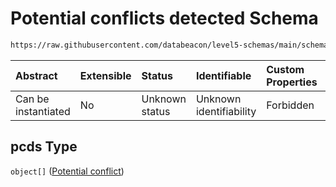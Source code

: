 # Potential conflicts detected Schema

```txt
https://raw.githubusercontent.com/databeacon/level5-schemas/main/schemas/streaming/blender/flight.schema.json#/properties/pcds
```



| Abstract            | Extensible | Status         | Identifiable            | Custom Properties | Additional Properties | Access Restrictions | Defined In                                                                                    |
| :------------------ | :--------- | :------------- | :---------------------- | :---------------- | :-------------------- | :------------------ | :-------------------------------------------------------------------------------------------- |
| Can be instantiated | No         | Unknown status | Unknown identifiability | Forbidden         | Allowed               | none                | [flight.schema.json\*](../../out/streaming/blender/flight.schema.json "open original schema") |

## pcds Type

`object[]` ([Potential conflict](pcd.md))
